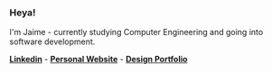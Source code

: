 ### Heya!
I'm Jaime - currently studying Computer Engineering and going into software development.

**[Linkedin](https://www.linkedin.com/in/jaime-garcia-jr)** - **[Personal Website](https://jaimegarjr.github.io/)** - **[Design Portfolio](https://dribbble.com/jaimegarciajr)**
